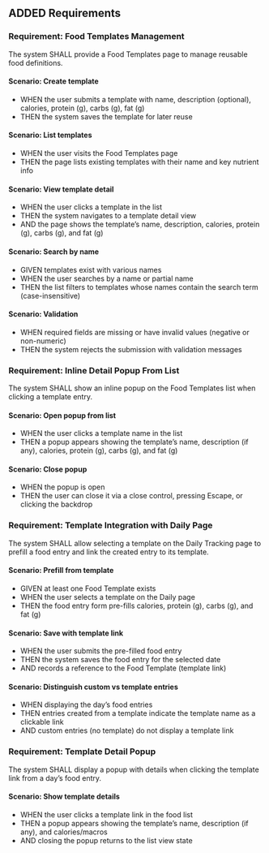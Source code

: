 ## ADDED Requirements

### Requirement: Food Templates Management
The system SHALL provide a Food Templates page to manage reusable food definitions.

#### Scenario: Create template
- WHEN the user submits a template with name, description (optional), calories, protein (g), carbs (g), fat (g)
- THEN the system saves the template for later reuse

#### Scenario: List templates
- WHEN the user visits the Food Templates page
- THEN the page lists existing templates with their name and key nutrient info

#### Scenario: View template detail
- WHEN the user clicks a template in the list
- THEN the system navigates to a template detail view
- AND the page shows the template’s name, description, calories, protein (g), carbs (g), and fat (g)

#### Scenario: Search by name
- GIVEN templates exist with various names
- WHEN the user searches by a name or partial name
- THEN the list filters to templates whose names contain the search term (case-insensitive)

#### Scenario: Validation
- WHEN required fields are missing or have invalid values (negative or non-numeric)
- THEN the system rejects the submission with validation messages

### Requirement: Inline Detail Popup From List
The system SHALL show an inline popup on the Food Templates list when clicking a template entry.

#### Scenario: Open popup from list
- WHEN the user clicks a template name in the list
- THEN a popup appears showing the template’s name, description (if any), calories, protein (g), carbs (g), and fat (g)

#### Scenario: Close popup
- WHEN the popup is open
- THEN the user can close it via a close control, pressing Escape, or clicking the backdrop

### Requirement: Template Integration with Daily Page
The system SHALL allow selecting a template on the Daily Tracking page to prefill a food entry and link the created entry to its template.

#### Scenario: Prefill from template
- GIVEN at least one Food Template exists
- WHEN the user selects a template on the Daily page
- THEN the food entry form pre-fills calories, protein (g), carbs (g), and fat (g)

#### Scenario: Save with template link
- WHEN the user submits the pre-filled food entry
- THEN the system saves the food entry for the selected date
- AND records a reference to the Food Template (template link)

#### Scenario: Distinguish custom vs template entries
- WHEN displaying the day’s food entries
- THEN entries created from a template indicate the template name as a clickable link
- AND custom entries (no template) do not display a template link

### Requirement: Template Detail Popup
The system SHALL display a popup with details when clicking the template link from a day’s food entry.

#### Scenario: Show template details
- WHEN the user clicks a template link in the food list
- THEN a popup appears showing the template’s name, description (if any), and calories/macros
- AND closing the popup returns to the list view state

